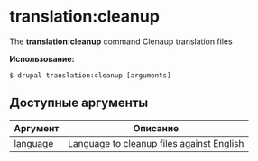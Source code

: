 # translation:cleanup
The **translation:cleanup** command Clenaup translation files

**Использование:**
```
$ drupal translation:cleanup [arguments] 
```

## Доступные аргументы
Аргумент | Описание
---------|-------------
language | Language to cleanup files against English
